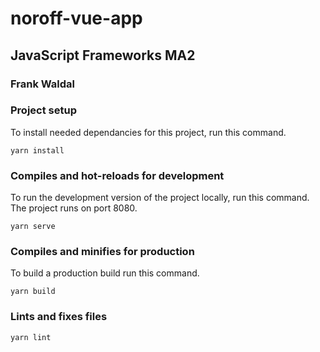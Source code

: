 # noroff-vue-app

## JavaScript Frameworks MA2
### Frank Waldal

### Project setup
To install needed dependancies for this project, run this command.
```
yarn install
```

### Compiles and hot-reloads for development
To run the development version of the project locally, run this command. The project runs on port 8080.
```
yarn serve
```

### Compiles and minifies for production
To build a production build run this command.
```
yarn build
```

### Lints and fixes files
```
yarn lint
```
